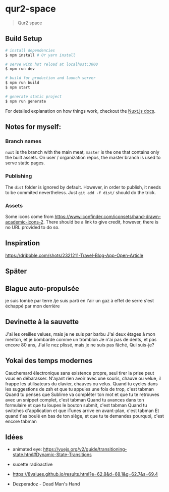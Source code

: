 # qur2-space

> Qur2 space

## Build Setup

``` bash
# install dependencies
$ npm install # Or yarn install

# serve with hot reload at localhost:3000
$ npm run dev

# build for production and launch server
$ npm run build
$ npm start

# generate static project
$ npm run generate
```

For detailed explanation on how things work, checkout the [Nuxt.js docs](https://github.com/nuxt/nuxt.js).

## Notes for myself:

### Branch names
`nuxt` is the branch with the main meat, `master` is the one that contains only the built assets.
On user / organization repos, the master branch is used to serve static pages.

### Publishing
The `dist` folder is ignored by default. However, in order to publish, it needs to be commited nevertheless. Just `git add -f dist/` should do the trick.

### Assets
Some icons come from https://www.iconfinder.com/iconsets/hand-drawn-academic-icons-2. There should be a link to give credit, however, there is no URL provided to do so.


## Inspiration
https://dribbble.com/shots/2321211-Travel-Blog-App-Open-Article


## Später
Blague auto-propulsée
---------------------
je suis tombé par terre
/je suis parti en l'air
un gaz à effet de serre
s'est échappé par mon derrière


Devinette à la sauvette
-----------------------
J'ai les oreilles velues, mais je ne suis par barbu
J'ai deux étages à mon menton, et je bombarde comme un tromblon
Je n'ai pas de dents, et pas encore 80 ans,
J'ai le nez plissé, mais je ne suis pas fâché,
Qui suis-je?


Yokai des temps modernes
------------------------
Cauchemard électronique sans existence propre, seul tirer la prise peut vous en débarasser.
N'ayant rien avoir avec une souris, chauve ou velue, il frappe les utilisateurs du clavier, chauves ou velus.
Quand tu cycles dans les suggestions de zsh et que tu appuies une fois de trop, c'est tabman
Quand tu penses que Sublime va compléter ton mot et que tu te retrouves avec un snippet complet, c'est tabman
Quand tu avances dans ton formulaire et que tu loupes le bouton submit, c'est tabman
Quand tu switches d'application et que iTunes arrive en avant-plan, c'est tabman
Et quand t'as boulé en bas de ton siège, et que tu te demandes pourquoi, c'est encore tabman


Idées
-----
* animated eye: https://vuejs.org/v2/guide/transitioning-state.html#Dynamic-State-Transitions
* sucette radioactive


* https://8values.github.io/results.html?e=62.8&d=68.1&g=62.7&s=69.4
* Dezperadoz - Dead Man's Hand
